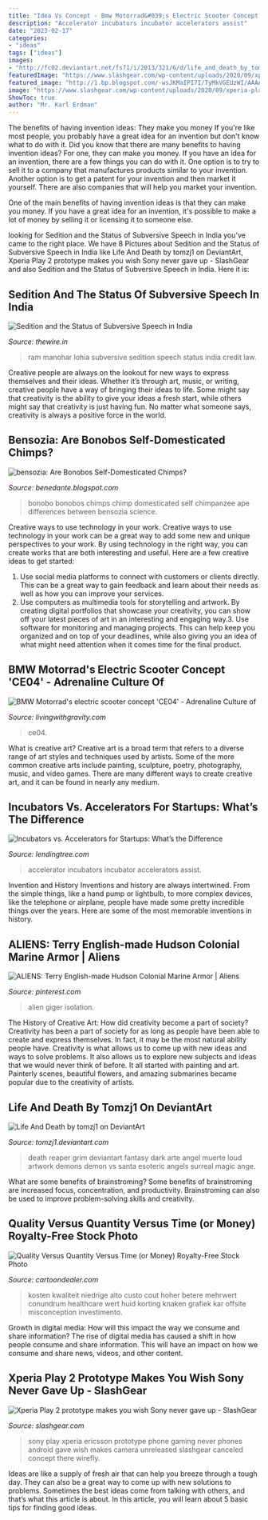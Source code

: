 ```yaml
---
title: "Idea Vs Concept - Bmw Motorrad&#039;s Electric Scooter Concept &#039;ce04&#039;"
description: "Accelerator incubators incubator accelerators assist"
date: "2023-02-17"
categories:
- "ideas"
tags: ["ideas"]
images:
- "http://fc02.deviantart.net/fs71/i/2013/321/6/d/life_and_death_by_tomzj1-d6ugzuo.jpg"
featuredImage: "https://www.slashgear.com/wp-content/uploads/2020/09/xperia-play-2-3.jpg"
featured_image: "http://1.bp.blogspot.com/-wsJKMaIPI7I/TyMkVGEUzWI/AAAAAAAAKtc/Pw1UAMr18y8/w1200-h630-p-k-no-nu/Bonobo_chimp.jpg"
image: "https://www.slashgear.com/wp-content/uploads/2020/09/xperia-play-2-3.jpg"
ShowToc: true
author: "Mr. Karl Erdman"
---
```



The benefits of having invention ideas: They make you money
If you're like most people, you probably have a great idea for an invention but don't know what to do with it. Did you know that there are many benefits to having invention ideas? For one, they can make you money.
If you have an idea for an invention, there are a few things you can do with it. One option is to try to sell it to a company that manufactures products similar to your invention. Another option is to get a patent for your invention and then market it yourself. There are also companies that will help you market your invention.

One of the main benefits of having invention ideas is that they can make you money. If you have a great idea for an invention, it's possible to make a lot of money by selling it or licensing it to someone else.

	

		
looking for Sedition and the Status of Subversive Speech in India you've came to the right place. We have 8 Pictures about Sedition and the Status of Subversive Speech in India like Life And Death by tomzj1 on DeviantArt, Xperia Play 2 prototype makes you wish Sony never gave up - SlashGear and also Sedition and the Status of Subversive Speech in India. Here it is:
		
    
## Sedition And The Status Of Subversive Speech In India

<img loading=lazy src="https://cdn.thewire.in/wp-content/uploads/2016/02/22173450/ram-manohar-lohia.jpg" onerror="this.onerror=null;this.src='https://tse2.mm.bing.net/th?id=OIP.o8PRWX477FN1-PfKjaVLTgHaK0&amp;pid=15.1';" alt="Sedition and the Status of Subversive Speech in India">

_Source: thewire.in_

>ram manohar lohia subversive sedition speech status india credit law. 

	

Creative people are always on the lookout for new ways to express themselves and their ideas. Whether it’s through art, music, or writing, creative people have a way of bringing their ideas to life. Some might say that creativity is the ability to give your ideas a fresh start, while others might say that creativity is just having fun. No matter what someone says, creativity is always a positive force in the world.

    
## Bensozia: Are Bonobos Self-Domesticated Chimps?

<img loading=lazy src="http://1.bp.blogspot.com/-wsJKMaIPI7I/TyMkVGEUzWI/AAAAAAAAKtc/Pw1UAMr18y8/w1200-h630-p-k-no-nu/Bonobo_chimp.jpg" onerror="this.onerror=null;this.src='https://tse1.mm.bing.net/th?id=OIP.P1Wxh_9pJsdCY47KLEvNYgHaFO&amp;pid=15.1';" alt="bensozia: Are Bonobos Self-Domesticated Chimps?">

_Source: benedante.blogspot.com_

>bonobo bonobos chimps chimp domesticated self chimpanzee ape differences between bensozia science. 

	

Creative ways to use technology in your work.
Creative ways to use technology in your work can be a great way to add some new and unique perspectives to your work. By using technology in the right way, you can create works that are both interesting and useful. Here are a few creative ideas to get started: 
1. Use social media platforms to connect with customers or clients directly. This can be a great way to gain feedback and learn about their needs as well as how you can improve your services.
2. Use computers as multimedia tools for storytelling and artwork. By creating digital portfolios that showcase your creativity, you can show off your latest pieces of art in an interesting and engaging way.3. Use software for monitoring and managing projects. This can help keep you organized and on top of your deadlines, while also giving you an idea of what might need attention when it comes time for the final product.
    
## BMW Motorrad&#039;s Electric Scooter Concept &#039;CE04&#039; - Adrenaline Culture Of

<img loading=lazy src="https://livingwithgravity.com/wp-content/uploads/2020/11/P90406776_lowRes_bmw-definition-ce-04-1536x1025.jpg" onerror="this.onerror=null;this.src='https://tse3.mm.bing.net/th?id=OIP.vqgzxNxR9KdQYbGE-yRllAHaE8&amp;pid=15.1';" alt="BMW Motorrad&#039;s electric scooter concept &#039;CE04&#039; - Adrenaline Culture of">

_Source: livingwithgravity.com_

>ce04. 

	

What is creative art?
Creative art is a broad term that refers to a diverse range of art styles and techniques used by artists. Some of the more common creative arts include painting, sculpture, poetry, photography, music, and video games. There are many different ways to create creative art, and it can be found in nearly any medium.

    
## Incubators Vs. Accelerators For Startups: What’s The Difference

<img loading=lazy src="https://www.lendingtree.com/content/uploads/2019/08/Incubators-vs-Accelerator-graphic.png" onerror="this.onerror=null;this.src='https://tse2.mm.bing.net/th?id=OIP.bbWtPl4kDpXnJYpxZhtAnAHaL4&amp;pid=15.1';" alt="Incubators vs. Accelerators for Startups: What’s the Difference">

_Source: lendingtree.com_

>accelerator incubators incubator accelerators assist. 

	

Invention and History
Inventions and history are always intertwined. From the simple things, like a hand pump or lightbulb, to more complex devices, like the telephone or airplane, people have made some pretty incredible things over the years. Here are some of the most memorable inventions in history.

    
## ALIENS: Terry English-made Hudson Colonial Marine Armor | Aliens

<img loading=lazy src="https://i.pinimg.com/736x/c2/a4/3b/c2a43b175ae3ede6cd02c8f732bece07.jpg" onerror="this.onerror=null;this.src='https://tse4.mm.bing.net/th?id=OIP.VBIeT7kgrXvjVPE8rFL15gHaN4&amp;pid=15.1';" alt="ALIENS: Terry English-made Hudson Colonial Marine Armor | Aliens">

_Source: pinterest.com_

>alien giger isolation. 

	

The History of Creative Art: How did creativity become a part of society?
Creativity has been a part of society for as long as people have been able to create and express themselves. In fact, it may be the most natural ability people have. Creativity is what allows us to come up with new ideas and ways to solve problems. It also allows us to explore new subjects and ideas that we would never think of before. It all started with painting and art. Painterly scenes, beautiful flowers, and amazing submarines became popular due to the creativity of artists.

    
## Life And Death By Tomzj1 On DeviantArt

<img loading=lazy src="http://fc02.deviantart.net/fs71/i/2013/321/6/d/life_and_death_by_tomzj1-d6ugzuo.jpg" onerror="this.onerror=null;this.src='https://tse2.mm.bing.net/th?id=OIP.u4XbiyDwzu5zld6SfrxylgHaOH&amp;pid=15.1';" alt="Life And Death by tomzj1 on DeviantArt">

_Source: tomzj1.deviantart.com_

>death reaper grim deviantart fantasy dark arte angel muerte loud artwork demons demon vs santa esoteric angels surreal magic ange. 

	

What are some benefits of brainstroming?
Some benefits of brainstroming are increased focus, concentration, and productivity. Brainstroming can also be used to improve problem-solving skills and creativity.

    
## Quality Versus Quantity Versus Time (or Money) Royalty-Free Stock Photo

<img loading=lazy src="https://thumbs.dreamstime.com/z/high-quality-low-cost-price-vs-concept-abstract-coins-piles-conceptual-image-business-management-value-added-product-58577594.jpg" onerror="this.onerror=null;this.src='https://tse4.mm.bing.net/th?id=OIP.z38x7KXCbJ__VEJaNdq99wHaER&amp;pid=15.1';" alt="Quality Versus Quantity Versus Time (or Money) Royalty-Free Stock Photo">

_Source: cartoondealer.com_

>kosten kwaliteit niedrige alto custo cout hoher betere mehrwert conundrum healthcare wert huid korting knaken grafiek kar offsite misconception investimento. 

	

Growth in digital media: How will this impact the way we consume and share information?
The rise of digital media has caused a shift in how people consume and share information. This will have an impact on how we consume and share news, videos, and other content.

    
## Xperia Play 2 Prototype Makes You Wish Sony Never Gave Up - SlashGear

<img loading=lazy src="https://www.slashgear.com/wp-content/uploads/2020/09/xperia-play-2-3.jpg" onerror="this.onerror=null;this.src='https://tse3.mm.bing.net/th?id=OIP.urrEjzoQun8D8toZ3h9mIAHaFj&amp;pid=15.1';" alt="Xperia Play 2 prototype makes you wish Sony never gave up - SlashGear">

_Source: slashgear.com_

>sony play xperia ericsson prototype phone gaming never phones android gave wish makes camera unreleased slashgear canceled concept there wirefly. 

	

Ideas are like a supply of fresh air that can help you breeze through a tough day. They can also be a great way to come up with new solutions to problems. Sometimes the best ideas come from talking with others, and that’s what this article is about. In this article, you will learn about 5 basic tips for finding good ideas.

